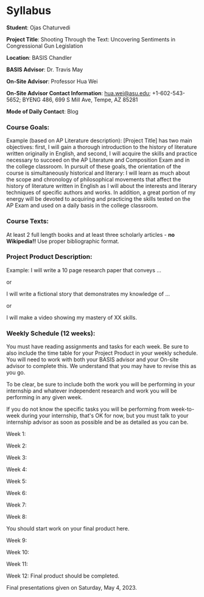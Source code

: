 # Syllabus

**Student**: Ojas Chaturvedi

**Project Title**: Shooting Through the Text: Uncovering Sentiments in Congressional Gun Legislation

**Location**: BASIS Chandler

**BASIS Advisor**: Dr. Travis May

**On-Site Advisor**: Professor Hua Wei

**On-Site Advisor Contact Information**: hua.wei@asu.edu; +1-602-543-5652; BYENG 486, 699 S Mill Ave, Tempe, AZ 85281

**Mode of Daily Contact**: Blog

### Course Goals:

Example (based on AP Literature description):
[Project Title] has two main objectives: first, I will gain a thorough introduction to the history of literature written originally in English, and second, I will acquire the skills and practice necessary to succeed on the AP Literature and Composition Exam and in the college classroom. In pursuit of these goals, the orientation of the course is simultaneously historical and literary: I will learn as much about the scope and chronology of philosophical movements that affect the history of literature written in English as I will about the interests and literary techniques of specific authors and works. In addition, a great portion of my energy will be devoted to acquiring and practicing the skills tested on the AP Exam and used on a daily basis in the college classroom.

### Course Texts:

At least 2 full length books and at least three scholarly articles - **no Wikipedia!!**
Use proper bibliographic format.

### Project Product Description:

Example:
I will write a 10 page research paper that conveys ...

or

I will write a fictional story that demonstrates my knowledge of ...

or

I will make a video showing my mastery of XX skills.

### Weekly Schedule (12 weeks):

You must have reading assignments and tasks for each week. Be sure to also include the time table for your Project Product in your weekly schedule. You will need to work with both your BASIS advisor and your On-site advisor to complete this. We understand that you may have to revise this as you go.

To be clear, be sure to include both the work you will be performing in your internship and whatever independent research and work you will be performing in any given week.

If you do not know the specific tasks you will be performing from week-to-week during your internship, that's OK for now, but you must talk to your internship advisor as soon as possible and be as detailed as you can be.

Week 1:

Week 2:

Week 3:

Week 4:

Week 5:

Week 6:

Week 7:

Week 8:

You should start work on your final product here.

Week 9:

Week 10:

Week 11:

Week 12: Final product should be completed.

Final presentations given on Saturday, May 4, 2023.
